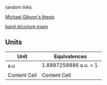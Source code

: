 random links

[Michael Gibson's thesis](http://cmt.dur.ac.uk/sjc/thesis_mcg/)

[band structure exam](http://lamp.tu-graz.ac.at/~hadley/psd/problems/band2012/s.pdf)


## Units

| Unit  | Equivalences |
| ------------- | ------------- |
| a.u  | 1.8897259886 a.u. = 1 &#143;  |
| Content Cell  | Content Cell  |
